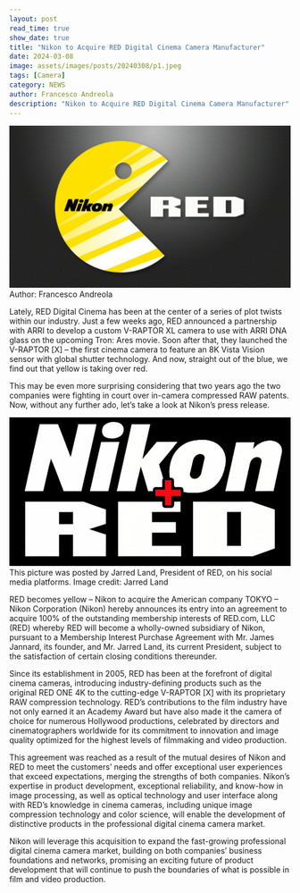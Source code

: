```yaml
---
layout: post
read_time: true
show_date: true
title: "Nikon to Acquire RED Digital Cinema Camera Manufacturer"
date: 2024-03-08
image: assets/images/posts/20240308/p1.jpeg
tags: [Camera]
category: NEWS
author: Francesco Andreola
description: "Nikon to Acquire RED Digital Cinema Camera Manufacturer"
---
```

![image](./assets/images/posts/20240308/p1.jpeg)
Author: Francesco Andreola

Lately, RED Digital Cinema has been at the center of a series of plot twists within our industry. Just a few weeks ago, RED announced a partnership with ARRI to develop a custom V-RAPTOR XL camera to use with ARRI DNA glass on the upcoming Tron: Ares movie. Soon after that, they launched the V-RAPTOR [X] – the first cinema camera to feature an 8K Vista Vision sensor with global shutter technology. And now, straight out of the blue, we find out that yellow is taking over red.

This may be even more surprising considering that two years ago the two companies were fighting in court over in-camera compressed RAW patents. Now, without any further ado, let’s take a look at Nikon’s press release.

![image](./assets/images/posts/20240308/p2.jpeg)
This picture was posted by Jarred Land, President of RED, on his social media platforms. Image credit: Jarred Land

RED becomes yellow – Nikon to acquire the American company
TOKYO – Nikon Corporation (Nikon) hereby announces its entry into an agreement to acquire 100% of the outstanding membership interests of RED.com, LLC (RED) whereby RED will become a wholly-owned subsidiary of Nikon, pursuant to a Membership Interest Purchase Agreement with Mr. James Jannard, its founder, and Mr. Jarred Land, its current President, subject to the satisfaction of certain closing conditions thereunder.

Since its establishment in 2005, RED has been at the forefront of digital cinema cameras, introducing industry-defining products such as the original RED ONE 4K to the cutting-edge V-RAPTOR [X] with its proprietary RAW compression technology. RED’s contributions to the film industry have not only earned it an Academy Award but have also made it the camera of choice for numerous Hollywood productions, celebrated by directors and cinematographers worldwide for its commitment to innovation and image quality optimized for the highest levels of filmmaking and video production.

This agreement was reached as a result of the mutual desires of Nikon and RED to meet the customers’ needs and offer exceptional user experiences that exceed expectations, merging the strengths of both companies. Nikon’s expertise in product development, exceptional reliability, and know-how in image processing, as well as optical technology and user interface along with RED’s knowledge in cinema cameras, including unique image compression technology and color science, will enable the development of distinctive products in the professional digital cinema camera market.

Nikon will leverage this acquisition to expand the fast-growing professional digital cinema camera market, building on both companies’ business foundations and networks, promising an exciting future of product development that will continue to push the boundaries of what is possible in film and video production.